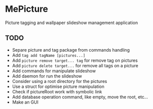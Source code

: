 # MePicture

Picture tagging and wallpaper slideshow management application

## TODO

- Separe picture and tag package from commands handling
- Add ```tag add tagName [pictures...]```
- Add ```picture remove target... tag``` for remove tag on pictures
- Add ```picture delete target...``` for remove all tags on a picture
- Add commands for manipulate slideshow
- Add daemon for run the slideshow
- Consider using a root directory for the pictures
- Use a struct for optimise picture manipulation
- Check if pictureRoot work with symbolic link
- Add database operation command, like empty, move the root, etc...
- Make an GUI
